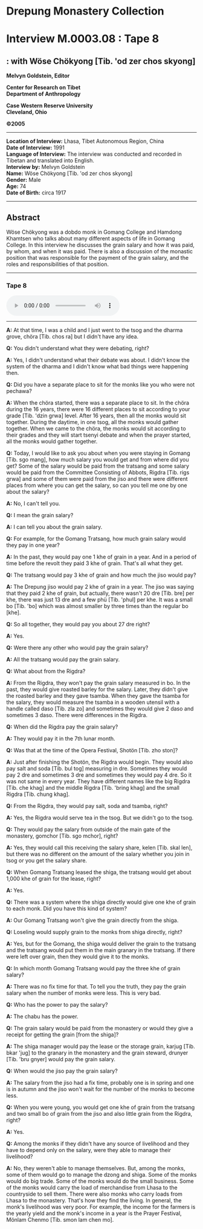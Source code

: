 # Drepung Monastery Collection  
# Interview M.0003.08 : Tape 8  
##  : with Wöse Chökyong [Tib. 'od zer chos skyong]  
  
**Melvyn Goldstein, Editor**  

**Center for Research on Tibet**  
**Department of Anthropology**  

**Case Western Reserve University**  
**Cleveland, Ohio**  

**©2005**  

---  
**Location of Interview:** Lhasa, Tibet Autonomous Region, China  
**Date of Interview:** 1991  
**Language of Interview:** The interview was conducted and recorded in Tibetan and translated into English.  
**Interview by:** Melvyn Goldstein  
**Name:** Wöse Chökyong [Tib. 'od zer chos skyong]  
**Gender:** Male  
**Age:** 74  
**Date of Birth:** circa 1917  
  
---  
## Abstract  

 Wöse Chökyong was a dobdo monk in Gomang College and Hamdong Khamtsen who talks about many different aspects of life in Gomang College. In this interview he discusses the grain salary and how it was paid, by whom, and when it was paid. There is also a discussion of the monastic position that was responsible for the payment of the grain salary, and the roles and responsibilities of that position.   

---  
### Tape 8  

<audio controls>
<source src="https://tile.loc.gov/storage-services/service/asian/asiantoha/M_0003_08/M_0003_08.mp3" type="audio/mp3">
Your browser does not support the audio element.
</audio>  

---

**A:**  At that time, I was a child and I just went to the tsog and the dharma grove, chöra [Tib. chos ra] but I didn't have any idea.   

**Q:**  You didn't understand what they were debating, right?   

**A:**  Yes, I didn't understand what their debate was about. I didn't know the system of the dharma and I didn't know what bad things were happening then.   

**Q:**  Did you have a separate place to sit for the monks like you who were not pechawa?   

**A:**  When the chöra started, there was a separate place to sit. In the chöra during the 16 years, there were 16 different places to sit according to your grade [Tib. 'dzin grwa] level. After 16 years, then all the monks would sit together. During the daytime, in one tsog, all the monks would gather together. When we came to the chöra, the monks would sit according to their grades and they will start tsenyi debate and when the prayer started, all the monks would gather together.   

**Q:**  Today, I would like to ask you about when you were staying in Gomang [Tib. sgo mang], how much salary you would get and from where did you get? Some of the salary would be paid from the tratsang and some salary would be paid from the Committee Consisting of Abbots, Rigdra [Tib. rigs grwa] and some of them were paid from the jiso and there were different places from where you can get the salary, so can you tell me one by one about the salary?   

**A:**  No, I can't tell you.   

**Q:**  I mean the grain salary?   

**A:**  I can tell you about the grain salary.   

**Q:**  For example, for the Gomang Tratsang, how much grain salary would they pay in one year?   

**A:**  In the past, they would pay one 1 khe of grain in a year. And in a period of time before the revolt they paid 3 khe of grain. That's all what they get.   

**Q:**  The tratsang would pay 3 khe of grain and how much the jiso would pay?   

**A:**  The Drepung jiso would pay 2 khe of grain in a year. The jiso was saying that they paid 2 khe of grain, but actually, there wasn't 20 dre [Tib. bre] per khe, there was just 13 dre and a few phü [Tib. 'phul] per khe. It was a small bo [Tib. 'bo] which was almost smaller by three times than the regular bo [khe].   

**Q:**  So all together, they would pay you about 27 dre right?   

**A:**  Yes.   

**Q:**  Were there any other who would pay the grain salary?   

**A:**  All the tratsang would pay the grain salary.   

**Q:**  What about from the Rigdra?   

**A:**  From the Rigdra, they won't pay the grain salary measured in bo. In the past, they would give roasted barley for the salary. Later, they didn't give the roasted barley and they gave tsamba. When they gave the tsamba for the salary, they would measure the tsamba in a wooden utensil with a handle called daso [Tib. zla zo] and sometimes they would give 2 daso and sometimes 3 daso. There were differences in the Rigdra.   

**Q:**  When did the Rigdra pay the grain salary?   

**A:**  They would pay it in the 7th lunar month.   

**Q:**  Was that at the time of the Opera Festival, Shotön [Tib. zho ston]?   

**A:**  Just after finishing the Shotön, the Rigdra would begin. They would also pay salt and soda [Tib. bul tog] measuring in dre. Sometimes they would pay 2 dre and sometimes 3 dre and sometimes they would pay 4 dre. So it was not same in every year. They have different names like the big Rigdra [Tib. che khag] and the middle Rigdra [Tib. 'bring khag] and the small Rigdra [Tib. chung khag].   

**Q:**  From the Rigdra, they would pay salt, soda and tsamba, right?   

**A:**  Yes, the Rigdra would serve tea in the tsog. But we didn't go to the tsog.   

**Q:**  They would pay the salary from outside of the main gate of the monastery, gomchor [Tib. sgo mchor], right?   

**A:**  Yes, they would call this receiving the salary share, kelen [Tib. skal len], but there was no different on the amount of the salary whether you join in tsog or you get the salary share.   

**Q:**  When Gomang Tratsang leased the shiga, the tratsang would get about 1,000 khe of grain for the lease, right?   

**A:**  Yes.   

**Q:**  There was a system where the shiga directly would give one khe of grain to each monk. Did you have this kind of system?   

**A:**  Our Gomang Tratsang won't give the grain directly from the shiga.   

**Q:**  Loseling would supply grain to the monks from shiga directly, right?   

**A:**  Yes, but for the Gomang, the shiga would deliver the grain to the tratsang and the tratsang would put them in the main granary in the tratsang. If there were left over grain, then they would give it to the monks.   

**Q:**  In which month Gomang Tratsang would pay the three khe of grain salary?   

**A:**  There was no fix time for that. To tell you the truth, they pay the grain salary when the number of monks were less. This is very bad.   

**Q:**  Who has the power to pay the salary?   

**A:**  The chabu has the power.   

**Q:**  The grain salary would be paid from the monastery or would they give a receipt for getting the grain [from the shiga]?   

**A:**  The shiga manager would pay the lease or the storage grain, karjug [Tib. bkar 'jug] to the granary in the monastery and the grain steward, drunyer [Tib. 'bru gnyer] would pay the grain salary.   

**Q:**  When would the jiso pay the grain salary?   

**A:**  The salary from the jiso had a fix time, probably one is in spring and one is in autumn and the jiso won't wait for the number of the monks to become less.   

**Q:**  When you were young, you would get one khe of grain from the tratsang and two small bo of grain from the jiso and also little grain from the Rigdra, right?   

**A:**  Yes.   

**Q:**  Among the monks if they didn't have any source of livelihood and they have to depend only on the salary, were they able to manage their livelihood?   

**A:**  No, they weren't able to manage themselves. But, among the monks, some of them would go to manage the dzong and shiga. Some of the monks would do big trade. Some of the monks would do the small business. Some of the monks would carry the load of merchandise from Lhasa to the countryside to sell them. There were also monks who carry loads from Lhasa to the monastery. That's how they find the living. In general, the monk's livelihood was very poor. For example, the income for the farmers is the yearly yield and the monk's income in a year is the Prayer Festival, Mönlam Chenmo [Tib. smon lam chen mo].   

